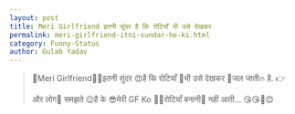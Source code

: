 ```yaml
---
layout: post
title: Meri Girlfriend इतनी सुंदर है कि रोटियाँ भी उसे देखकर
permalink: meri-girlfriend-itni-sundar-he-ki.html
category: Funny-Status
author: Gulab Yadav
---
```

> 🔪Meri Girlfriend👰🏻इतनी सुंदर 😍है कि रोटियाँ 🍪भी उसे देखकर 👀जल जाती🔥 है. 👉 
>
> और लोग🚶 समझते 😉है के 😎मेरी GF Ko 👱‍♀रोटियाँ बनानी🚫 नहीं आती... 😘😘🎻😊